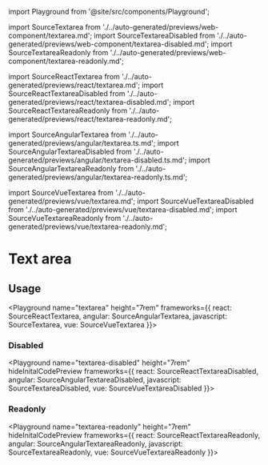 import Playground from '@site/src/components/Playground';

import SourceTextarea from './../auto-generated/previews/web-component/textarea.md';
import SourceTextareaDisabled from './../auto-generated/previews/web-component/textarea-disabled.md';
import SourceTextareaReadonly from './../auto-generated/previews/web-component/textarea-readonly.md';

import SourceReactTextarea from './../auto-generated/previews/react/textarea.md';
import SourceReactTextareaDisabled from './../auto-generated/previews/react/textarea-disabled.md';
import SourceReactTextareaReadonly from './../auto-generated/previews/react/textarea-readonly.md';

import SourceAngularTextarea from './../auto-generated/previews/angular/textarea.ts.md';
import SourceAngularTextareaDisabled from './../auto-generated/previews/angular/textarea-disabled.ts.md';
import SourceAngularTextareaReadonly from './../auto-generated/previews/angular/textarea-readonly.ts.md';

import SourceVueTextarea from './../auto-generated/previews/vue/textarea.md';
import SourceVueTextareaDisabled from './../auto-generated/previews/vue/textarea-disabled.md';
import SourceVueTextareaReadonly from './../auto-generated/previews/vue/textarea-readonly.md';

# Text area

## Usage

<Playground
name="textarea" height="7rem"
frameworks={{
  react: SourceReactTextarea,
  angular: SourceAngularTextarea,
  javascript: SourceTextarea,
  vue: SourceVueTextarea
}}></Playground>

### Disabled

<Playground
name="textarea-disabled" height="7rem"
hideInitalCodePreview
frameworks={{
  react: SourceReactTextareaDisabled,
  angular: SourceAngularTextareaDisabled,
  javascript: SourceTextareaDisabled,
  vue: SourceVueTextareaDisabled
}}></Playground>

### Readonly

<Playground
name="textarea-readonly" height="7rem"
hideInitalCodePreview
frameworks={{
  react: SourceReactTextareaReadonly,
  angular: SourceAngularTextareaReadonly,
  javascript: SourceTextareaReadonly,
  vue: SourceVueTextareaReadonly
}}></Playground>
